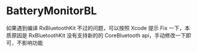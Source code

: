 # BatteryMonitorBL

如果遇到编译 RxBluetoothKit 不过的问题，可以按照 Xcode 提示 Fix 一下，本质原因是 RxBluetoothKit 没有支持新的的 CoreBluetooth api，手动修改一下即可，不影响功能